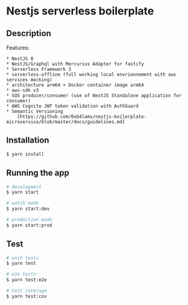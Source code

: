 # Nestjs serverless boilerplate

## Description

Features: 

    * NestJS 8
    * NestJS/Graphql with Mercurius Adapter for fastify
    * Serverless Framework 3
    * serverless-offline (full working local envrionnement with aws services mocking) 
    * architecture arm64 + Docker container image arm64
    * aws-sdk v3
    * SQS producer/consumer (use of NestJS Standalone application for consumer)
    * AWS Cognito JWT token validation with AuthGuard
    * Semantic Versioning
        [https://github.com/0xb4lamx/nestjs-boilerplate-microservice/blob/master/docs/guidelines.md]

## Installation

```bash
$ yarn install
```

## Running the app

```bash
# development
$ yarn start

# watch mode
$ yarn start:dev

# production mode
$ yarn start:prod
```

## Test

```bash
# unit tests
$ yarn test

# e2e tests
$ yarn test:e2e

# test coverage
$ yarn test:cov
```
